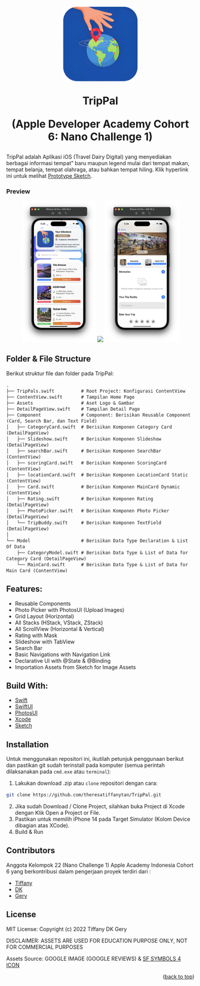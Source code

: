 <!-- ABOUT THE PROJECT -->
<h1 align="center">
  <br>
    <a href="#" target="_blank"><img src="TripPal.png" width="200"></a>
  <br>
  <p>TripPal </p>
  <p>(Apple Developer Academy Cohort 6: Nano Challenge 1)</p>
</h1>

TripPal adalah Aplikasi iOS (Travel Dairy Digital) yang menyediakan berbagai informasi tempat” baru maupun legend mulai dari tempat makan, tempat belanja, tempat olahraga, atau bahkan tempat hiling. Klik hyperlink ini untuk melihat [Prototype Sketch](https://sketch.com/s/bec7193a-0455-44dd-a4eb-3b3406871c37).

### Preview
<p align="center">
  <a href="#" target="_blank"><img src="1.png" width="200"></a>
  <a href="#" target="_blank"><img src="2.gif" width="200"></a>
  <a href="#" target="_blank"><img src="3.png" width="200"></a>
</p>

<!-- ABOUT THE FILE & FOLDER STRUCTURE -->
## Folder & File Structure
Berikut struktur file dan folder pada TripPal:

    .
    ├── TripPals.swift          # Root Project: Konfigurasi ContentView
    ├── ContentView.swift       # Tampilan Home Page
    ├── Assets                  # Aset Logo & Gambar
    ├── DetailPageView.swift    # Tampilan Detail Page
    ├── Component               # Component: Berisikan Reusable Component (Card, Search Bar, dan Text Field)
    │   ├── CategoryCard.swift  # Berisikan Komponen Category Card (DetailPageView)
    │   ├── Slideshow.swift     # Berisikan Komponen Slideshow (DetailPageView)
    │   ├── searchBar.swift     # Berisikan Komponen SearchBar (ContentView)
    │   ├── scoringCard.swift   # Berisikan Komponen ScoringCard (ContentView)
    │   ├── locationCard.swift  # Berisikan Komponen LocationCard Static (ContentView)
    │   ├── Card.swift          # Berisikan Komponen MainCard Dynamic (ContentView)
    │   ├── Rating.swift        # Berisikan Komponen Rating (DetailPageView)
    │   ├── PhotoPicker.swift   # Berisikan Komponen Photo Picker (DetailPageView)
    │   └── TripBuddy.swift     # Berisikan Komponen TextField (DetailPageView)
    │
    └── Model                   # Berisikan Data Type Declaration & List Of Data
        ├── CategoryModel.swift # Berisikan Data Type & List of Data for Category Card (DetailPageView)
        └── MainCard.swift      # Berisikan Data Type & List of Data for Main Card (ContentView)

<!-- List of Features -->
## Features:

* Reusable Components
* Photo Picker with PhotosUI (Upload Images)
* Grid Layout (Horizontal)
* All Stacks (HStack, VStack, ZStack)
* All ScrollView (Horizontal & Vertical)
* Rating with Mask
* Slideshow with TabView
* Search Bar
* Basic Navigations with Navigation Link
* Declarative UI with @State & @Binding
* Importation Assets from Sketch for Image Assets

<!-- Used Tools -->
## Build With:

* [Swift](https://www.swift.org/documentation/)
* [SwiftUI](https://developer.apple.com/documentation/swiftui/)
* [PhotosUI](https://developer.apple.com/documentation/swiftui/)
* [Xcode](https://developer.apple.com/xcode/)
* [Sketch](https://sketch.com/s/bec7193a-0455-44dd-a4eb-3b3406871c37)

<!-- How to Install -->
## Installation
Untuk menggunakan repositori ini, ikutilah petunjuk penggunaan berikut dan pastikan git sudah terinstall pada komputer (semua perintah dilaksanakan pada `cmd.exe` atau `terminal`):

1. Lakukan download .zip atau `clone` repositori dengan cara:
```bash
git clone https://github.com/theresatiffanytan/TripPal.git
```

2. Jika sudah Download / Clone Project, silahkan buka Project di Xcode dengan Klik Open a Project or File.
3. Pastikan untuk memilih iPhone 14 pada Target Simulator (Kolom Device dibagian atas XCode). 
4. Build & Run

<!-- Contributors -->
## Contributors

Anggota Kelompok 22 (Nano Challenge 1) Apple Academy Indonesia Cohort 6 yang berkontribusi dalam pengerjaan proyek terdiri dari :
* [Tiffany](https://github.com/theresatiffanytan)
* [DK](https://www.github.com/dekapd99)
* [Gery](https://github.com/sebastiangery)

<!-- What Kind of License? -->
## License
MIT License: Copyright (c) 2022 
Tiffany DK Gery

DISCLAIMER: ASSETS ARE USED FOR EDUCATION PURPOSE ONLY, NOT FOR COMMERCIAL PURPOSES

Assets Source: GOOGLE IMAGE (GOOGLE REVIEWS) & [SF SYMBOLS 4 ICON](https://developer.apple.com/sf-symbols/)

<p align="right">(<a href="#top">back to top</a>)</p>
